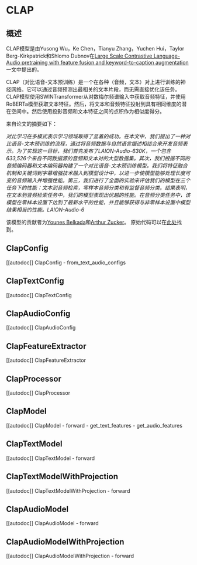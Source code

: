 <!--版权2023年The HuggingFace团队。保留所有权利。

根据Apache许可证2.0版（“许可证”）授权你根据
许可证进行除非合规操作，否则不得使用本文件。你可以获取
许可证的副本在这里

http://www.apache.org/licenses/LICENSE-2.0

除非适用法律或书面约定，按照许可证分发的软件按照
“按现状”提供，无论是明示的还是隐含的保证或条件。请参阅许可证中的
特定语言来限制许可和限制的保证。

⚠️请注意，此文件是Markdown格式的，但包含特定的语法我们的doc-builder（类似于MDX），可能不适合
在你的Markdown查看器中正确显示。

--> 

# CLAP

## 概述

CLAP模型是由Yusong Wu，Ke Chen，Tianyu Zhang，Yuchen Hui，Taylor Berg-Kirkpatrick和Shlomo Dubnov在[Large Scale Contrastive Language-Audio pretraining with
feature fusion and keyword-to-caption augmentation](https://arxiv.org/pdf/2211.06687.pdf)一文中提出的。

CLAP（对比语音-文本预训练）是一个在各种（音频，文本）对上进行训练的神经网络。它可以通过音频预测出最相关的文本片段，而无需直接优化该任务。CLAP模型使用SWINTransformer从对数梅尔频谱输入中获取音频特征，并使用RoBERTa模型获取文本特征。然后，将文本和音频特征投射到具有相同维度的潜在空间中。然后使用投影音频和文本特征之间的点积作为相似度得分。

来自论文的摘要如下：

*对比学习在多模式表示学习领域取得了显着的成功。在本文中，我们提出了一种对比语音-文本预训练的流程，通过将音频数据与自然语言描述相结合来开发音频表示。为了实现这一目标，我们首先发布了LAION-Audio-630K，一个包含633,526个来自不同数据源的音频和文本对的大型数据集。其次，我们根据不同的音频编码器和文本编码器构建了一个对比语音-文本预训练模型。我们将特征融合机制和关键词到字幕增强技术融入到模型设计中，以进一步使模型能够处理长度可变的音频输入并增强性能。第三，我们进行了全面的实验来评估我们的模型在三个任务下的性能：文本到音频检索，零样本音频分类和有监督音频分类。结果表明，在文本到音频检索任务中，我们的模型表现出优越的性能。在音频分类任务中，该模型在零样本设置下达到了最新水平的性能，并且能够获得与非零样本设置中模型结果相当的性能。LAION-Audio-6*

该模型的贡献者为[Younes Belkada](https://huggingface.co/ybelkada)和[Arthur Zucker](https://huggingface.co/ArtZucker)。
原始代码可以在[此处](https://github.com/LAION-AI/Clap)找到。

## ClapConfig

[[autodoc]] ClapConfig
    - from_text_audio_configs

## ClapTextConfig

[[autodoc]] ClapTextConfig

## ClapAudioConfig

[[autodoc]] ClapAudioConfig

## ClapFeatureExtractor

[[autodoc]] ClapFeatureExtractor

## ClapProcessor

[[autodoc]] ClapProcessor

## ClapModel

[[autodoc]] ClapModel
    - forward
    - get_text_features
    - get_audio_features

## ClapTextModel

[[autodoc]] ClapTextModel
    - forward

## ClapTextModelWithProjection

[[autodoc]] ClapTextModelWithProjection
    - forward

## ClapAudioModel

[[autodoc]] ClapAudioModel
    - forward

## ClapAudioModelWithProjection

[[autodoc]] ClapAudioModelWithProjection
    - forward